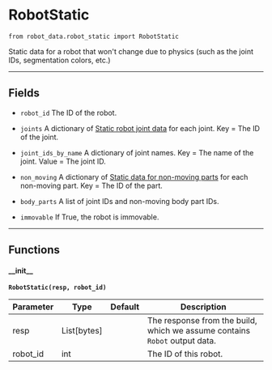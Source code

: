 # RobotStatic

`from robot_data.robot_static import RobotStatic`

Static data for a robot that won't change due to physics (such as the joint IDs, segmentation colors, etc.)

***

## Fields

- `robot_id` The ID of the robot.

- `joints` A dictionary of [Static robot joint data](joint_static.md) for each joint. Key = The ID of the joint.

- `joint_ids_by_name` A dictionary of joint names. Key = The name of the joint. Value = The joint ID.

- `non_moving` A dictionary of [Static data for non-moving parts](non_moving.md) for each non-moving part. Key = The ID of the part.

- `body_parts` A list of joint IDs and non-moving body part IDs.

- `immovable` If True, the robot is immovable.

***

## Functions

#### \_\_init\_\_

**`RobotStatic(resp, robot_id)`**

| Parameter | Type | Default | Description |
| --- | --- | --- | --- |
| resp |  List[bytes] |  | The response from the build, which we assume contains `Robot` output data. |
| robot_id |  int |  | The ID of this robot. |

